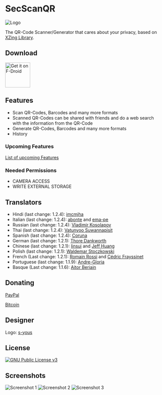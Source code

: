 # SecScanQR
![Logo](https://raw.githubusercontent.com/Fr4gorSoftware/SecScanQR/master/pictures/SecScanQR%20-%20Logotype.png)

The QR-Code Scanner/Generator that cares about your privacy, based on [XZing Library](https://github.com/zxing/zxing).


## Download
[<img src="https://fdroid.gitlab.io/artwork/badge/get-it-on.png"
  alt="Get it on F-Droid"
  height="80">](https://f-droid.org/packages/de.t_dankworth.secscanqr/)

## Features
  - Scan QR-Codes, Barcodes and many more formats
  - Scanned QR-Codes can be shared with friends and do a web search with the information from the QR-Code
  - Generate QR-Codes, Barcodes and many more formats
  - History
  
### Upcoming Features
[List of upcoming Features](https://github.com/Fr4gorSoftware/SecScanQR/wiki/Upcoming-Features)

### Needed Permissions
  - CAMERA ACCESS
  - WRITE EXTERNAL STORAGE

## Translators
  - Hindi (last change: 1.2.4): [imcmjha](https://github.com/imcmjha)
  - Italian (last change: 1.2.4): [abonte](https://github.com/abonte) and [ema-pe](https://github.com/ema-pe)
  - Russian (last change: 1.2.4): [Vladimir Kosolapov](https://github.com/0x264f)
  - Thai (last change: 1.2.4): [Vatunyoo Suwannapisit](https://github.com/kerlos)
  - Spanish (last change: 1.2.4): [Coruna](https://github.com/Coruna)
  - German (last change: 1.2.1): [Thore Dankworth](https://github.com/Fr4gorSoftware)
  - Chinese (last change: 1.2.1): [linsui](https://github.com/linsui) and [Jeff Huang](https://github.com/s8321414)
  - Polish (last change: 1.2.1): [Waldemar Stoczkowski](https://github.com/WaldiSt)
  - French (Last change: 1.2.1): [Romain Rossi](https://github.com/romainrossi) and [Cédric Frayssinet](https://github.com/bristow)
  - Portuguese (last change: 1.1.9): [Andre-Gloria](https://github.com/Andre-Gloria)
  - Basque (Last change: 1.1.6): [Aitor Beriain](https://github.com/beriain)
  
  
## Donating
[PayPal](https://www.paypal.com/cgi-bin/webscr?cmd=_s-xclick&hosted_button_id=A98V4N7DX232C)

[Bitcoin](https://www.blockchain.com/btc/address/1NppzAZ7nLDXwvYK7vgJJUZBbkzHS6S6zX)

## Designer
Logo: [s-yous](https://github.com/s-yous)

## License
[<img src="https://gnu.org/graphics/gplv3-127x51.png" 
  alt="GNU Public License v3">](https://www.gnu.org/licenses/gpl-3.0.html)

## Screenshots
![Screenshot 1](https://raw.githubusercontent.com/Fr4gorSoftware/SecScanQR/master/pictures/SecScanQR%20Main.png)
![Screenshot 2](https://raw.githubusercontent.com/Fr4gorSoftware/SecScanQR/master/pictures/SecScanQR%20Generator.png)
![Screenshot 3](https://raw.githubusercontent.com/Fr4gorSoftware/SecScanQR/master/pictures/SecScanQR%20History.png)


